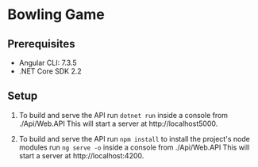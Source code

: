 # Bowling Game

## Prerequisites
* Angular CLI: 7.3.5
* .NET Core SDK 2.2

## Setup
1. To build and serve the API
  run `dotnet run` inside a console from ./Api/Web.API
  This will start a server at http://localhost5000.

2. To build and serve the API
  run `npm install` to install the project's node modules
  run `ng serve -o` inside a console from ./Api/Web.API
  This will start a server at http://localhost:4200.
